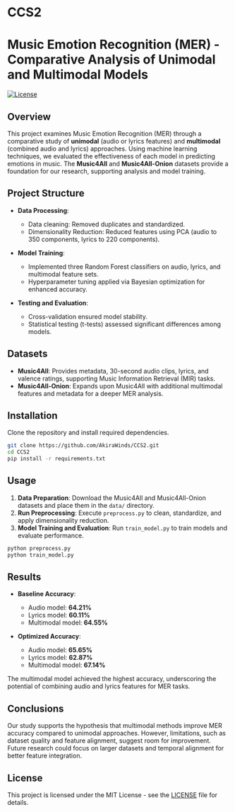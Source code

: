 # CCS2


# Music Emotion Recognition (MER) - Comparative Analysis of Unimodal and Multimodal Models

[![License](https://img.shields.io/badge/license-MIT-blue.svg)](LICENSE)

## Overview

This project examines Music Emotion Recognition (MER) through a comparative study of **unimodal** (audio or lyrics features) and **multimodal** (combined audio and lyrics) approaches. Using machine learning techniques, we evaluated the effectiveness of each model in predicting emotions in music. The **Music4All** and **Music4All-Onion** datasets provide a foundation for our research, supporting analysis and model training.

## Project Structure

- **Data Processing**: 
  - Data cleaning: Removed duplicates and standardized.
  - Dimensionality Reduction: Reduced features using PCA (audio to 350 components, lyrics to 220 components).

- **Model Training**:
  - Implemented three Random Forest classifiers on audio, lyrics, and multimodal feature sets.
  - Hyperparameter tuning applied via Bayesian optimization for enhanced accuracy.

- **Testing and Evaluation**:
  - Cross-validation ensured model stability.
  - Statistical testing (t-tests) assessed significant differences among models.

## Datasets

- **Music4All**: Provides metadata, 30-second audio clips, lyrics, and valence ratings, supporting Music Information Retrieval (MIR) tasks.
- **Music4All-Onion**: Expands upon Music4All with additional multimodal features and metadata for a deeper MER analysis.

## Installation

Clone the repository and install required dependencies.

```bash
git clone https://github.com/AkiraWinds/CCS2.git
cd CCS2
pip install -r requirements.txt
```

## Usage

1. **Data Preparation**: Download the Music4All and Music4All-Onion datasets and place them in the `data/` directory.
2. **Run Preprocessing**: Execute `preprocess.py` to clean, standardize, and apply dimensionality reduction.
3. **Model Training and Evaluation**: Run `train_model.py` to train models and evaluate performance.

```bash
python preprocess.py
python train_model.py
```

## Results

- **Baseline Accuracy**:
  - Audio model: **64.21%**
  - Lyrics model: **60.11%**
  - Multimodal model: **64.55%**

- **Optimized Accuracy**:
  - Audio model: **65.65%**
  - Lyrics model: **62.87%**
  - Multimodal model: **67.14%**

The multimodal model achieved the highest accuracy, underscoring the potential of combining audio and lyrics features for MER tasks.

## Conclusions

Our study supports the hypothesis that multimodal methods improve MER accuracy compared to unimodal approaches. However, limitations, such as dataset quality and feature alignment, suggest room for improvement. Future research could focus on larger datasets and temporal alignment for better feature integration.

## License

This project is licensed under the MIT License - see the [LICENSE](LICENSE) file for details.


